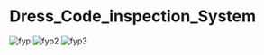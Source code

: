 # Dress_Code_inspection_System
![fyp](https://github.com/UsamaMalik93/Dress_Code_inspection_System/assets/136118359/40b67527-e79f-4070-9604-b4d7271c9b22)
![fyp2](https://github.com/UsamaMalik93/Dress_Code_inspection_System/assets/136118359/1858e8bb-5d8b-4187-b6c4-28816b8362c2)
![fyp3](https://github.com/UsamaMalik93/Dress_Code_inspection_System/assets/136118359/b2662e5f-f64e-4c97-9aef-ad41e4b36385)
